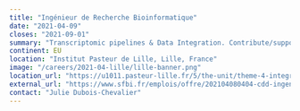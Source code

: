 ```yaml
---
title: "Ingénieur de Recherche Bioinformatique"
date: "2021-04-09"
closes: "2021-09-01"
summary: "Transcriptomic pipelines & Data Integration. Contribute/support the bioinformatics team in its effort to develop bioinformatic tools and procedures allowing to provide manageable information to biologists. 12 months, renewable"
continent: EU
location: "Institut Pasteur de Lille, Lille, France"
image: "/careers/2021-04-lille/lille-banner.png"
location_url: "https://u1011.pasteur-lille.fr/5/the-unit/theme-4-integrated-molecular-analysis-of-gene-expression-in-liver-diseases/"
external_url: "https://www.sfbi.fr/emplois/offre/202104080404-cdd-ingenieur-de-recherche-bioinformatique-transcriptomic-pipelines-data-integration"
contact: "Julie Dubois-Chevalier"
---
```

